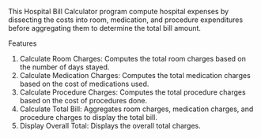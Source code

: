 This Hospital Bill Calculator program compute hospital expenses by dissecting the costs into room, medication, and procedure expenditures before aggregating them to determine the total bill amount. 

Features
1. Calculate Room Charges: Computes the total room charges based on the number of days stayed.
2. Calculate Medication Charges: Computes the total medication charges based on the cost of medications used.
3. Calculate Procedure Charges: Computes the total procedure charges based on the cost of procedures done.
4. Calculate Total Bill: Aggregates room charges, medication charges, and procedure charges to display the total bill.
5. Display Overall Total: Displays the overall total charges.
 
